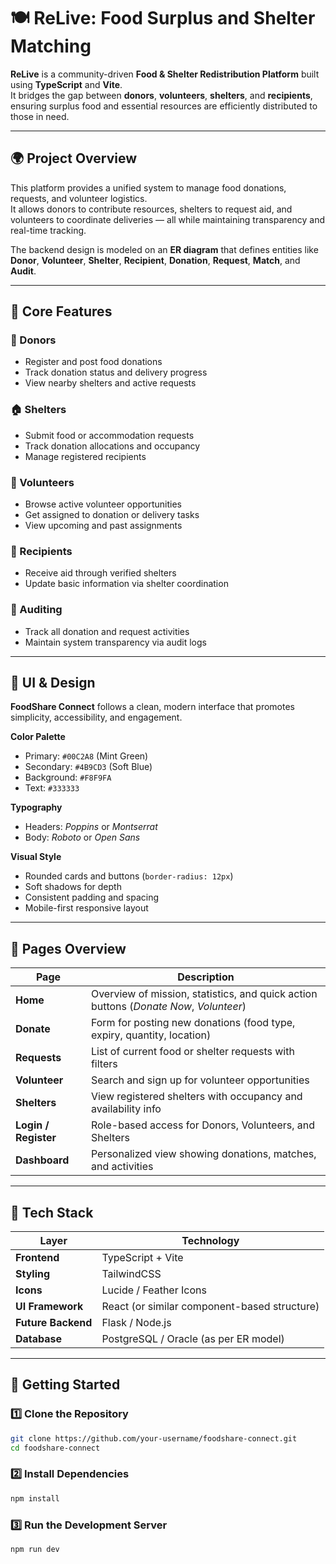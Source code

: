 # 🍽️ ReLive: Food Surplus and Shelter Matching

**ReLive** is a community-driven **Food & Shelter Redistribution Platform** built using **TypeScript** and **Vite**.  
It bridges the gap between **donors**, **volunteers**, **shelters**, and **recipients**, ensuring surplus food and essential resources are efficiently distributed to those in need.

---

## 🌍 Project Overview

This platform provides a unified system to manage food donations, requests, and volunteer logistics.  
It allows donors to contribute resources, shelters to request aid, and volunteers to coordinate deliveries — all while maintaining transparency and real-time tracking.

The backend design is modeled on an **ER diagram** that defines entities like **Donor**, **Volunteer**, **Shelter**, **Recipient**, **Donation**, **Request**, **Match**, and **Audit**.

---

## 🧩 Core Features

### 👥 Donors
- Register and post food donations
- Track donation status and delivery progress
- View nearby shelters and active requests

### 🏠 Shelters
- Submit food or accommodation requests
- Track donation allocations and occupancy
- Manage registered recipients

### 🙌 Volunteers
- Browse active volunteer opportunities
- Get assigned to donation or delivery tasks
- View upcoming and past assignments

### 🍱 Recipients
- Receive aid through verified shelters
- Update basic information via shelter coordination

### 🧾 Auditing
- Track all donation and request activities
- Maintain system transparency via audit logs

---

## 🎨 UI & Design

**FoodShare Connect** follows a clean, modern interface that promotes simplicity, accessibility, and engagement.

**Color Palette**
- Primary: `#00C2A8` (Mint Green)
- Secondary: `#4B9CD3` (Soft Blue)
- Background: `#F8F9FA`
- Text: `#333333`

**Typography**
- Headers: *Poppins* or *Montserrat*
- Body: *Roboto* or *Open Sans*

**Visual Style**
- Rounded cards and buttons (`border-radius: 12px`)
- Soft shadows for depth
- Consistent padding and spacing
- Mobile-first responsive layout

---

## 🧠 Pages Overview

| Page | Description |
|------|--------------|
| **Home** | Overview of mission, statistics, and quick action buttons (*Donate Now*, *Volunteer*) |
| **Donate** | Form for posting new donations (food type, expiry, quantity, location) |
| **Requests** | List of current food or shelter requests with filters |
| **Volunteer** | Search and sign up for volunteer opportunities |
| **Shelters** | View registered shelters with occupancy and availability info |
| **Login / Register** | Role-based access for Donors, Volunteers, and Shelters |
| **Dashboard** | Personalized view showing donations, matches, and activities |

---

## 🧱 Tech Stack

| Layer | Technology |
|--------|-------------|
| **Frontend** | TypeScript + Vite |
| **Styling** | TailwindCSS |
| **Icons** | Lucide / Feather Icons |
| **UI Framework** | React (or similar component-based structure) |
| **Future Backend** | Flask / Node.js |
| **Database** | PostgreSQL / Oracle (as per ER model) |

---

## 🚀 Getting Started

### 1️⃣ Clone the Repository
```bash
git clone https://github.com/your-username/foodshare-connect.git
cd foodshare-connect
```

### 2️⃣ Install Dependencies
```bash
npm install
```
### 3️⃣ Run the Development Server
```bash 
npm run dev
```

